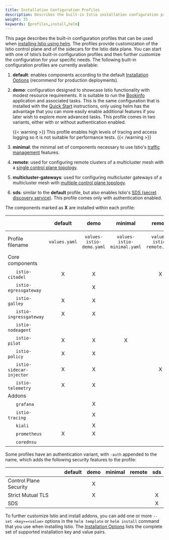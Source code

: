 ```yaml
---
title: Installation Configuration Profiles
description: Describes the built-in Istio installation configuration profiles.
weight: 35
keywords: [profiles,install,helm]
---
```


This page describes the built-in configuration profiles that can be used when
[installing Istio using helm](/docs/setup/kubernetes/install/helm/).
The profiles provide customization of the Istio control plane and of the sidecars for the Istio data plane.
You can start with one of Istio’s built-in configuration profiles and then further customize the configuration for
your specific needs. The following built-in configuration profiles are currently available:

1. **default**: enables components according to the default [Installation Options](/docs/reference/config/installation-options/)
    (recommend for production deployments).

1. **demo**: configuration designed to showcase Istio functionality with modest resource requirements.
    It is suitable to run the [Bookinfo](/docs/examples/bookinfo/) application and associated tasks.
    This is the same configuration that is installed with the [Quick Start](/docs/setup/kubernetes/install/kubernetes/) instructions, only using helm has the advantage
    that you can more easily enable additional features if you later wish to explore more advanced tasks.
    This profile comes in two variants, either with or without authentication enabled.

    {{< warning >}}
    This profile enables high levels of tracing and access logging so it is not suitable for performance tests.
    {{< /warning >}}

1. **minimal**: the minimal set of components necessary to use Istio's [traffic management](/docs/tasks/traffic-management/) features.

1. **remote**: used for configuring remote clusters of a
    multicluster mesh with a [single control plane topology](/docs/concepts/multicluster-deployments/#single-control-plane-topology).

1. **multicluster-gateways**: used for configuring multicluster gateways of a
    multicluster mesh with [multiple control plane topology](/docs/concepts/multicluster-deployments/#multiple-control-plane-topology).

1. **sds**: similar to the **default** profile, but also enables Istio's [SDS (secret discovery service)](/docs/tasks/security/auth-sds).
    This profile comes only with authentication enabled.

The components marked as **X** are installed within each profile:

| | default | demo | minimal | remote | multicluster-gateways | sds |
| --- | :---: | :---: | :---: | :---: | :---: | :---: |
| Profile filename | `values.yaml` | `values-istio-demo.yaml` | `values-istio-minimal.yaml` | `values-istio-remote.yaml` | `values-istio-multicluster-gateways.yaml` | `values-istio-sds-auth.yaml` |
| Core components | | | | | |
| &nbsp;&nbsp;&nbsp;&nbsp;&nbsp;&nbsp;`istio-citadel` | X | X | | X | X | X |
| &nbsp;&nbsp;&nbsp;&nbsp;&nbsp;&nbsp;`istio-egressgateway` | | X | | | X | |
| &nbsp;&nbsp;&nbsp;&nbsp;&nbsp;&nbsp;`istio-galley` | X | X | | | X | X |
| &nbsp;&nbsp;&nbsp;&nbsp;&nbsp;&nbsp;`istio-ingressgateway` | X | X | | | X | X |
| &nbsp;&nbsp;&nbsp;&nbsp;&nbsp;&nbsp;`istio-nodeagent` | | | | | | X |
| &nbsp;&nbsp;&nbsp;&nbsp;&nbsp;&nbsp;`istio-pilot` | X | X | X | | X | X |
| &nbsp;&nbsp;&nbsp;&nbsp;&nbsp;&nbsp;`istio-policy` | X | X | | | X | X |
| &nbsp;&nbsp;&nbsp;&nbsp;&nbsp;&nbsp;`istio-sidecar-injector` | X | X | | X | X | X |
| &nbsp;&nbsp;&nbsp;&nbsp;&nbsp;&nbsp;`istio-telemetry` | X | X | | | X | X |
| Addons | | | | | | |
| &nbsp;&nbsp;&nbsp;&nbsp;&nbsp;&nbsp;`grafana` | | X | | | | |
| &nbsp;&nbsp;&nbsp;&nbsp;&nbsp;&nbsp;`istio-tracing` | | X | | | | |
| &nbsp;&nbsp;&nbsp;&nbsp;&nbsp;&nbsp;`kiali` | | X | | | | |
| &nbsp;&nbsp;&nbsp;&nbsp;&nbsp;&nbsp;`prometheus` | X | X | | | X | X |
| &nbsp;&nbsp;&nbsp;&nbsp;&nbsp;&nbsp;`corednsu` | | | | | X | |

Some profiles have an authentication variant, with `-auth` appended to the name, which adds the following
security features to the profile:

| | default | demo | minimal | remote | sds |
| --- | :---: | :---: | :---: | :---: | :---: |
| Control Plane Security | | X | | | |
| Strict Mutual TLS | | X | | | X |
| SDS | | | | | X |

To further customize Istio and install addons, you can add one or more `--set <key>=<value>` options in the `helm template` or `helm install` command that you use when installing Istio. The [Installation Options](/docs/reference/config/installation-options/) lists the complete set of supported installation key and value pairs.
